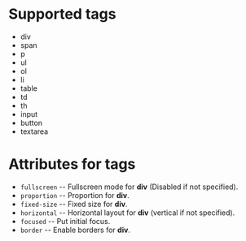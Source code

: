 # Supported tags

* div
* span
* p
* ul
* ol
* li
* table
* td
* th
* input
* button
* textarea

# Attributes for tags

* `fullscreen` -- Fullscreen mode for **div** (Disabled if not specified).
* `proportion` -- Proportion for **div**.
* `fixed-size` -- Fixed size for **div**.
* `horizontal` -- Horizontal layout for **div** (vertical if not specified).
* `focused` -- Put initial focus.
* `border` -- Enable borders for **div**.